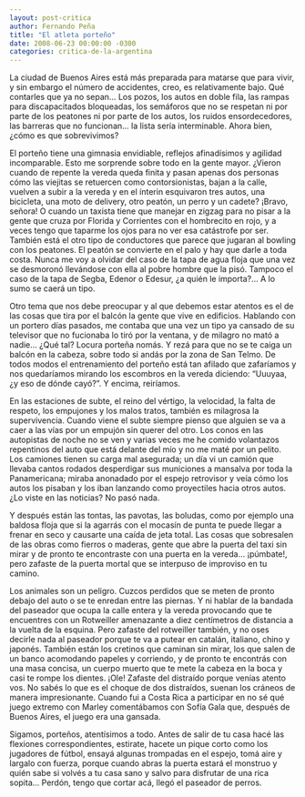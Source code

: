 ```yaml
---
layout: post-critica
author: Fernando Peña
title: "El atleta porteño"
date: 2008-06-23 00:00:00 -0300
categories: critica-de-la-argentina
---
```

La ciudad de Buenos Aires está más preparada para matarse que para vivir, y sin embargo el número de accidentes, creo, es relativamente bajo. Qué contarles que ya no sepan… Los pozos, los autos en doble fila, las rampas para discapacitados bloqueadas, los semáforos que no se respetan ni por parte de los peatones ni por parte de los autos, los ruidos ensordecedores, las barreras que no funcionan... la lista sería interminable. Ahora bien, ¿cómo es que sobrevivimos?

El porteño tiene una gimnasia envidiable, reflejos afinadísimos y agilidad incomparable. Esto me sorprende sobre todo en la gente mayor. ¿Vieron cuando de repente la vereda queda finita y pasan apenas dos personas cómo las viejitas se retuercen como contorsionistas, bajan a la calle, vuelven a subir a la vereda y en el ínterin esquivaron tres autos, una bicicleta, una moto de delivery, otro peatón, un perro y un cadete? ¡Bravo, señora! O cuando un taxista tiene que manejar en zigzag para no pisar a la gente que cruza por Florida y Corrientes con el hombrecito en rojo, y a veces tengo que taparme los ojos para no ver esa catástrofe por ser. También está el otro tipo de conductores que parece que jugaran al bowling con los peatones. El peatón se convierte en el palo y hay que darle a toda costa. Nunca me voy a olvidar del caso de la tapa de agua floja que una vez se desmoronó llevándose con ella al pobre hombre que la pisó. Tampoco el caso de la tapa de Segba, Edenor o Edesur, ¿a quién le importa?... A lo sumo se caerá un tipo.

Otro tema que nos debe preocupar y al que debemos estar atentos es el de las cosas que tira por el balcón la gente que vive en edificios. Hablando con un portero días pasados, me contaba que una vez un tipo ya cansado de su televisor que no fucionaba lo tiró por la ventana, y de milagro no mató a nadie… ¿Qué tal? Locura porteña nomás. Y rezá para que no se te caiga un balcón en la cabeza, sobre todo si andás por la zona de San Telmo. De todos modos el entrenamiento del porteño está tan afilado que zafaríamos y nos quedaríamos mirando los escombros en la vereda diciendo: “Uuuyaa, ¿y eso de dónde cayó?”. Y encima, reiríamos.

En las estaciones de subte, el reino del vértigo, la velocidad, la falta de respeto, los empujones y los malos tratos, también es milagrosa la supervivencia. Cuando viene el subte siempre pienso que alguien se va a caer a las vías por un empujón sin querer del otro. Los conos en las autopistas de noche no se ven y varias veces me he comido volantazos repentinos del auto que está delante del mío y no me maté por un pelito. Los camiones tienen su carga mal asegurada; un día vi un camión que llevaba cantos rodados desperdigar sus municiones a mansalva por toda la Panamericana; miraba anonadado por el espejo retrovisor y veía cómo los autos los pisaban y los iban lanzando como proyectiles hacia otros autos. ¿Lo viste en las noticias? No pasó nada.

Y después están las tontas, las pavotas, las boludas, como por ejemplo una baldosa floja que si la agarrás con el mocasín de punta te puede llegar a frenar en seco y causarte una caída de jeta total. Las cosas que sobresalen de las obras como fierros o maderas, gente que abre la puerta del taxi sin mirar y de pronto te encontraste con una puerta en la vereda… ¡púmbate!, pero zafaste de la puerta mortal que se interpuso de improviso en tu camino.

Los animales son un peligro. Cuzcos perdidos que se meten de pronto debajo del auto o se te enredan entre las piernas. Y ni hablar de la bandada del paseador que ocupa la calle entera y la vereda provocando que te encuentres con un Rotweiller amenazante a diez centímetros de distancia a la vuelta de la esquina. Pero zafaste del rotweiller también, y no oses decirle nada al paseador porque te va a putear en catalán, italiano, chino y japonés. También están los cretinos que caminan sin mirar, los que salen de un banco acomodando papeles y corriendo, y de pronto te encontrás con una masa concisa, un cuerpo muerto que te mete la cabeza en la boca y casi te rompe los dientes. ¡Ole! Zafaste del distraído porque venías atento vos. No sabés lo que es el choque de dos distraídos, suenan los cráneos de manera impresionante. Cuando fui a Costa Rica a participar en no sé qué juego extremo con Marley comentábamos con Sofía Gala que, después de Buenos Aires, el juego era una gansada.

Sigamos, porteños, atentísimos a todo. Antes de salir de tu casa hacé las flexiones correspondientes, estirate, hacete un pique corto como los jugadores de fútbol, ensayá algunas trompadas en el espejo, tomá aire y largalo con fuerza, porque cuando abras la puerta estará el monstruo y quién sabe si volvés a tu casa sano y salvo para disfrutar de una rica sopita… Perdón, tengo que cortar acá, llegó el paseador de perros.

